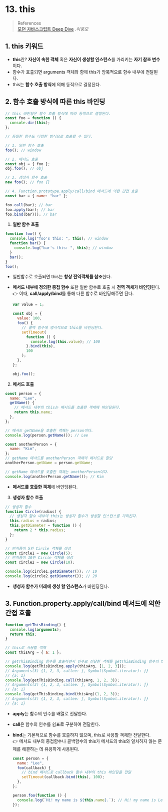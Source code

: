 # 13. this

> References <br> <a href="http://www.yes24.com/Product/Goods/92742567?OzSrank=1">모던 자바스크립트 Deep Dive</a> _.이웅모_

## 1. this 키워드

- **this**란? **자신이 속한 객체** 혹은 **자신이 생성할 인스턴스**를 가리키는 **자기 참조 변수**이다.
- 함수가 호출되면 arguments 객체와 함께 this가 암묵적으로 함수 내부에 전달된다.
- this는 **함수 호출 방식**에 의해 동적으로 결정된다.

## 2. 함수 호출 방식에 따른 this 바인딩

```javascript
// this 바인딩은 함수 호출 방식에 따라 동적으로 결정된다.
const foo = function () {
  console.dir(this);
};

// 동일한 함수도 다양한 방식으로 호출할 수 있다.

// 1. 일반 함수 호출
foo(); // window

// 2. 메서드 호출
const obj = { foo };
obj.foo(); // obj

// 3. 생성자 함수 호출
new foo(); // foo {}

// 4. Function.prototype.apply/call/bind 메서드에 의한 간접 호출
const bar = { name: "bar" };

foo.call(bar); // bar
foo.apply(bar); // bar
foo.bind(bar)(); // bar
```

1. **일반 함수 호출**

```javascript
function foo() {
  console.log("foo's this: ", this); // window
  function bar() {
    console.log("bar's this: ", this); // window
  }
  bar();
}
foo();
```

- 일반함수로 호출되면 this는 **항상 전역객체를 참조**한다.
- **메서드 내부에 정의한 중첩 함수** 또한 일반 함수로 호출 시 **전역 객체가 바인딩**된다. <br>
  👉 이때, **call/apply/bind**를 통해 다른 함수로 바인딩해주면 된다.

  ```javascript
  var value = 1;

  const obj = {
    value: 100,
    foo() {
      // 콜백 함수에 명시적으로 this를 바인딩한다.
      setTimeout(
        function () {
          console.log(this.value); // 100
        }.bind(this),
        100
      );
    },
  };

  obj.foo();
  ```

2. **메서드 호출**

```javascript
const person = {
  name: "Lee",
  getName() {
    // 메서드 내부의 this는 메서드를 호출한 객체에 바인딩된다.
    return this.name;
  },
};

// 메서드 getName을 호출한 객체는 person이다.
console.log(person.getName()); // Lee

const anotherPerson = {
  name: "Kim",
};
// getName 메서드를 anotherPerson 객체의 메서드로 할당
anotherPerson.getName = person.getName;

// getName 메서드를 호출한 객체는 anotherPerson이다.
console.log(anotherPerson.getName()); // Kim
```

- **메서드를 호출한 객체**에 바인딩된다.

3. **생성자 함수 호출**

```javascript
// 생성자 함수
function Circle(radius) {
  // 생성자 함수 내부의 this는 생성자 함수가 생성할 인스턴스를 가리킨다.
  this.radius = radius;
  this.getDiameter = function () {
    return 2 * this.radius;
  };
}

// 반지름이 5인 Circle 객체를 생성
const circle1 = new Circle(5);
// 반지름이 10인 Circle 객체를 생성
const circle2 = new Circle(10);

console.log(circle1.getDiameter()); // 10
console.log(circle2.getDiameter()); // 20
```

- **생성자 함수가 미래에 생성 할 인스턴스**가 바인딩된다.

## 3. Function.property.apply/call/bind 메서드에 의한 간접 호출

```javascript
function getThisBinding() {
  console.log(arguments);
  return this;
}

// this로 사용할 객체
const thisArg = { a: 1 };

// getThisBinding 함수를 호출하면서 인수로 전달한 객체를 getThisBinding 함수의 this에 바인딩한다.
console.log(getThisBinding.apply(thisArg, [1, 2, 3]));
// Arguments(3) {1, 2, 3, callee: ƒ, Symbol(Symbol.iterator): ƒ}
// {a: 1}
console.log(getThisBinding.call(thisArg, 1, 2, 3));
// Arguments(3) {1, 2, 3, callee: ƒ, Symbol(Symbol.iterator): ƒ}
// {a: 1}
console.log(getThisBinding.bind(thisArg)(1, 2, 3));
// Arguments(3) {1, 2, 3, callee: ƒ, Symbol(Symbol.iterator): ƒ}
// {a: 1}
```

- **apply**는 함수의 인수를 배열로 전달한다.
- **call**은 함수의 인수를 쉼표로 구분하여 전달한다.
- **bind**는 기본적으로 함수를 호출하지 않으며, this로 사용할 객체만 전달한다. <br>
  👉 메서드 내부의 중첩함수나 콜백함수의 this가 메서드의 this와 일치하지 않는 문제를 해결하는 데 유용하게 사용된다.

  ```javascript
  const person = {
    name: "Lee",
    foo(callback) {
      // bind 메서드로 callback 함수 내부의 this 바인딩을 전달
      setTimeout(callback.bind(this), 100);
    },
  };

  person.foo(function () {
    console.log(`Hi! my name is ${this.name}.`); // Hi! my name is Lee.
  });
  ```
